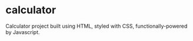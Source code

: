 # calculator
Calculator project built using HTML, styled with CSS, functionally-powered by Javascript.

